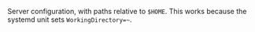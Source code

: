 Server configuration, with paths relative to `$HOME`.  This works because the
systemd unit sets `WorkingDirectory=~`.
